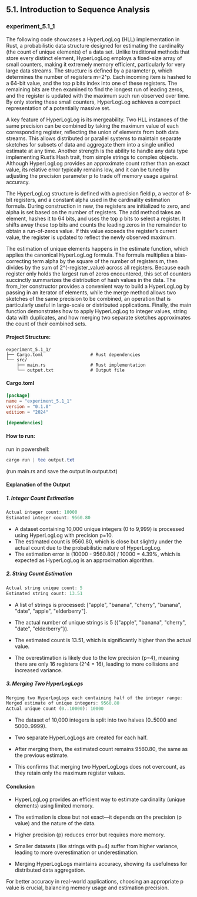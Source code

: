 ## 5.1. Introduction to Sequence Analysis

### experiment_5.1_1

The following code showcases a HyperLogLog (HLL) implementation in Rust, a probabilistic data structure designed for estimating the cardinality (the count of unique elements) of a data set. Unlike traditional methods that store every distinct element, HyperLogLog employs a fixed-size array of small counters, making it extremely memory efficient, particularly for very large data streams. The structure is defined by a parameter p, which determines the number of registers m=2^p. Each incoming item is hashed to a 64-bit value, and the top p bits index into one of these registers. The remaining bits are then examined to find the longest run of leading zeros, and the register is updated with the maximum such run observed over time. By only storing these small counters, HyperLogLog achieves a compact representation of a potentially massive set.

A key feature of HyperLogLog is its mergeability. Two HLL instances of the same precision can be combined by taking the maximum value of each corresponding register, reflecting the union of elements from both data streams. This allows distributed or parallel systems to maintain separate sketches for subsets of data and aggregate them into a single unified estimate at any time. Another strength is the ability to handle any data type implementing Rust’s Hash trait, from simple strings to complex objects. Although HyperLogLog provides an approximate count rather than an exact value, its relative error typically remains low, and it can be tuned by adjusting the precision parameter p to trade off memory usage against accuracy.

The HyperLogLog structure is defined with a precision field p, a vector of 8-bit registers, and a constant alpha used in the cardinality estimation formula. During construction in new, the registers are initialized to zero, and alpha is set based on the number of registers. The add method takes an element, hashes it to 64 bits, and uses the top p bits to select a register. It shifts away these top bits and counts the leading zeros in the remainder to obtain a run-of-zeros value. If this value exceeds the register’s current value, the register is updated to reflect the newly observed maximum.

The estimation of unique elements happens in the estimate function, which applies the canonical HyperLogLog formula. The formula multiplies a bias-correcting term alpha by the square of the number of registers m, then divides by the sum of 2^(-register_value) across all registers. Because each register only holds the largest run of zeros encountered, this set of counters succinctly summarizes the distribution of hash values in the data. The from_iter constructor provides a convenient way to build a HyperLogLog by passing in an iterator of elements, while the merge method allows two sketches of the same precision to be combined, an operation that is particularly useful in large-scale or distributed applications. Finally, the main function demonstrates how to apply HyperLogLog to integer values, string data with duplicates, and how merging two separate sketches approximates the count of their combined sets.

#### Project Structure:

```plaintext
experiment_5.1_1/
├── Cargo.toml                  # Rust dependencies
└── src/
    ├── main.rs                 # Rust implementation
    └── output.txt              # Output file
```

#### Cargo.toml

```toml
[package]
name = "experiment_5.1_1"
version = "0.1.0"
edition = "2024"

[dependencies]

```

#### How to run:

run in powershell:

```powershell
cargo run | tee output.txt
```

(run main.rs and save the output in output.txt)
  

#### Explanation of the Output

##### 1. Integer Count Estimation

```rust
Actual integer count: 10000
Estimated integer count: 9560.80
```

* A dataset containing 10,000 unique integers (0 to 9,999) is processed using HyperLogLog with precision p=10.
* The estimated count is 9560.80, which is close but slightly under the actual count due to the probabilistic nature of HyperLogLog.
* The estimation error is (10000 - 9560.80) / 10000 = 4.39%, which is expected as HyperLogLog is an approximation algorithm.

##### 2. String Count Estimation

```rust
Actual string unique count: 5
Estimated string count: 13.51
```

* A list of strings is processed: ["apple", "banana", "cherry", "banana", "date", "apple", "elderberry"].

* The actual number of unique strings is 5 ({"apple", "banana", "cherry", "date", "elderberry"}).

* The estimated count is 13.51, which is significantly higher than the actual value.

* The overestimation is likely due to the low precision (p=4), meaning there are only 16 registers (2^4 = 16), leading to more collisions and increased variance.

##### 3. Merging Two HyperLogLogs

```rust
Merging two HyperLogLogs each containing half of the integer range:
Merged estimate of unique integers: 9560.80
Actual unique count (0..10000): 10000
```

* The dataset of 10,000 integers is split into two halves (0..5000 and 5000..9999).

* Two separate HyperLogLogs are created for each half.

* After merging them, the estimated count remains 9560.80, the same as the previous estimate.

* This confirms that merging two HyperLogLogs does not overcount, as they retain only the maximum register values.

#### Conclusion

* HyperLogLog provides an efficient way to estimate cardinality (unique elements) using limited memory.

* The estimation is close but not exact—it depends on the precision (p value) and the nature of the data.

* Higher precision (p) reduces error but requires more memory.

* Smaller datasets (like strings with p=4) suffer from higher variance, leading to more overestimation or underestimation.

* Merging HyperLogLogs maintains accuracy, showing its usefulness for distributed data aggregation.

For better accuracy in real-world applications, choosing an appropriate p value is crucial, balancing memory usage and estimation precision.

